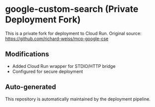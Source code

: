 # google-custom-search (Private Deployment Fork)

This is a private fork for deployment to Cloud Run.
Original source: https://github.com/richard-weiss/mcp-google-cse

## Modifications
- Added Cloud Run wrapper for STDIO/HTTP bridge
- Configured for secure deployment

## Auto-generated
This repository is automatically maintained by the deployment pipeline.
